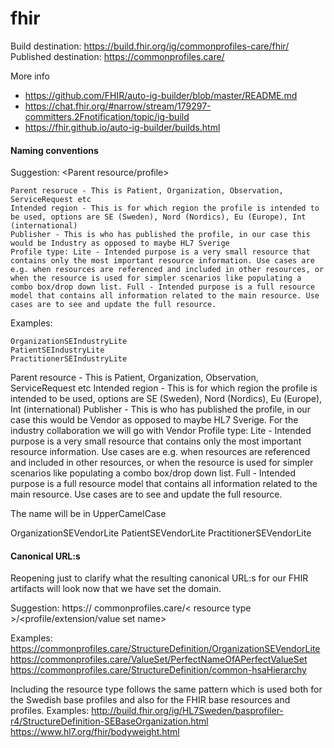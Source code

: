 # fhir
Build destination: https://build.fhir.org/ig/commonprofiles-care/fhir/
Published destination: https://commonprofiles.care/

More info
* https://github.com/FHIR/auto-ig-builder/blob/master/README.md
* https://chat.fhir.org/#narrow/stream/179297-committers.2Fnotification/topic/ig-build
* https://fhir.github.io/auto-ig-builder/builds.html

#### Naming conventions

Suggestion:
<Parent resource/profile>

    Parent resoruce - This is Patient, Organization, Observation, ServiceRequest etc
    Intended region - This is for which region the profile is intended to be used, options are SE (Sweden), Nord (Nordics), Eu (Europe), Int (international)
    Publisher - This is who has published the profile, in our case this would be Industry as opposed to maybe HL7 Sverige
    Profile type: Lite - Intended purpose is a very small resource that contains only the most important resource information. Use cases are e.g. when resources are referenced and included in other resources, or when the resource is used for simpler scenarios like populating a combo box/drop down list. Full - Intended purpose is a full resource model that contains all information related to the main resource. Use cases are to see and update the full resource.

Examples:

    OrganizationSEIndustryLite
    PatientSEIndustryLite
    PractitionerSEIndustryLite


Parent resource - This is Patient, Organization, Observation, ServiceRequest etc
Intended region - This is for which region the profile is intended to be used, options are SE (Sweden), Nord (Nordics), Eu (Europe), Int (international)
Publisher - This is who has published the profile, in our case this would be Vendor as opposed to maybe HL7 Sverige. For the industry collaboration we will go with Vendor
Profile type: Lite - Intended purpose is a very small resource that contains only the most important resource information. Use cases are e.g. when resources are referenced and included in other resources, or when the resource is used for simpler scenarios like populating a combo box/drop down list. Full - Intended purpose is a full resource model that contains all information related to the main resource. Use cases are to see and update the full resource.

The name will be in UpperCamelCase

OrganizationSEVendorLite
PatientSEVendorLite
PractitionerSEVendorLite


#### Canonical URL:s
Reopening just to clarify what the resulting canonical URL:s for our FHIR artifacts will look now that we have set the domain.

Suggestion:
https:// commonprofiles.care/< resource type >/<profile/extension/value set name>

Examples:
https://commonprofiles.care/StructureDefinition/OrganizationSEVendorLite
https://commonprofiles.care/ValueSet/PerfectNameOfAPerfectValueSet
https://commonprofiles.care/StructureDefinition/common-hsaHierarchy

Including the resource type follows the same pattern which is used both for the Swedish base profiles and also for the FHIR base resources and profiles. Examples:
http://build.fhir.org/ig/HL7Sweden/basprofiler-r4/StructureDefinition-SEBaseOrganization.html
https://www.hl7.org/fhir/bodyweight.html
